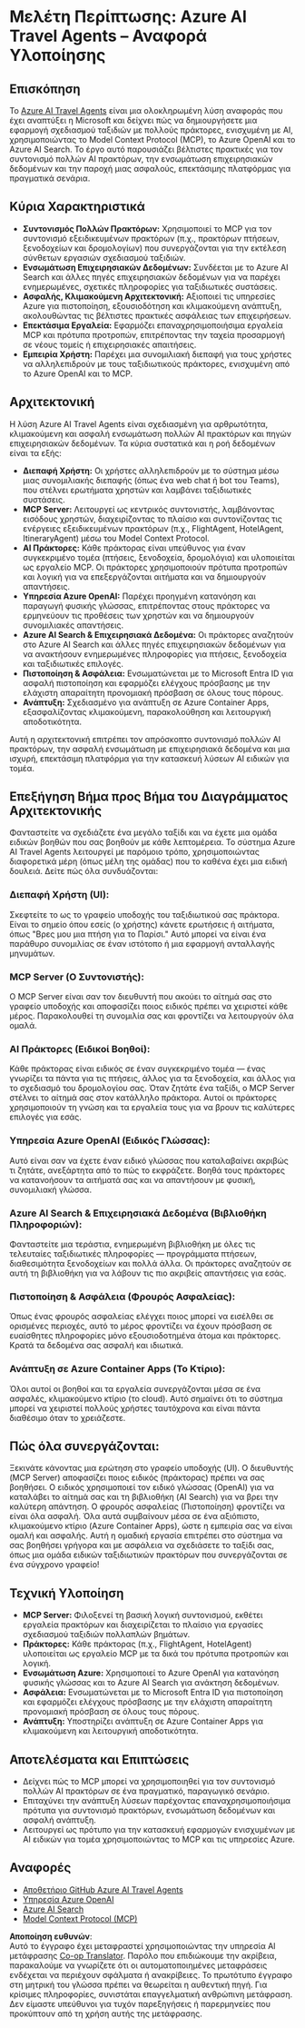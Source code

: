 <!--
CO_OP_TRANSLATOR_METADATA:
{
  "original_hash": "b6b1bc868efed4cf02c52f8deada559d",
  "translation_date": "2025-05-17T17:28:20+00:00",
  "source_file": "09-CaseStudy/Readme.md",
  "language_code": "el"
}
-->
# Μελέτη Περίπτωσης: Azure AI Travel Agents – Αναφορά Υλοποίησης

## Επισκόπηση

Το [Azure AI Travel Agents](https://github.com/Azure-Samples/azure-ai-travel-agents) είναι μια ολοκληρωμένη λύση αναφοράς που έχει αναπτύξει η Microsoft και δείχνει πώς να δημιουργήσετε μια εφαρμογή σχεδιασμού ταξιδιών με πολλούς πράκτορες, ενισχυμένη με AI, χρησιμοποιώντας το Model Context Protocol (MCP), το Azure OpenAI και το Azure AI Search. Το έργο αυτό παρουσιάζει βέλτιστες πρακτικές για τον συντονισμό πολλών AI πρακτόρων, την ενσωμάτωση επιχειρησιακών δεδομένων και την παροχή μιας ασφαλούς, επεκτάσιμης πλατφόρμας για πραγματικά σενάρια.

## Κύρια Χαρακτηριστικά
- **Συντονισμός Πολλών Πρακτόρων:** Χρησιμοποιεί το MCP για τον συντονισμό εξειδικευμένων πρακτόρων (π.χ., πρακτόρων πτήσεων, ξενοδοχείων και δρομολογίων) που συνεργάζονται για την εκτέλεση σύνθετων εργασιών σχεδιασμού ταξιδιών.
- **Ενσωμάτωση Επιχειρησιακών Δεδομένων:** Συνδέεται με το Azure AI Search και άλλες πηγές επιχειρησιακών δεδομένων για να παρέχει ενημερωμένες, σχετικές πληροφορίες για ταξιδιωτικές συστάσεις.
- **Ασφαλής, Κλιμακούμενη Αρχιτεκτονική:** Αξιοποιεί τις υπηρεσίες Azure για πιστοποίηση, εξουσιοδότηση και κλιμακούμενη ανάπτυξη, ακολουθώντας τις βέλτιστες πρακτικές ασφάλειας των επιχειρήσεων.
- **Επεκτάσιμα Εργαλεία:** Εφαρμόζει επαναχρησιμοποιήσιμα εργαλεία MCP και πρότυπα προτροπών, επιτρέποντας την ταχεία προσαρμογή σε νέους τομείς ή επιχειρησιακές απαιτήσεις.
- **Εμπειρία Χρήστη:** Παρέχει μια συνομιλιακή διεπαφή για τους χρήστες να αλληλεπιδρούν με τους ταξιδιωτικούς πράκτορες, ενισχυμένη από το Azure OpenAI και το MCP.

## Αρχιτεκτονική
Η λύση Azure AI Travel Agents είναι σχεδιασμένη για αρθρωτότητα, κλιμακούμενη και ασφαλή ενσωμάτωση πολλών AI πρακτόρων και πηγών επιχειρησιακών δεδομένων. Τα κύρια συστατικά και η ροή δεδομένων είναι τα εξής:

- **Διεπαφή Χρήστη:** Οι χρήστες αλληλεπιδρούν με το σύστημα μέσω μιας συνομιλιακής διεπαφής (όπως ένα web chat ή bot του Teams), που στέλνει ερωτήματα χρηστών και λαμβάνει ταξιδιωτικές συστάσεις.
- **MCP Server:** Λειτουργεί ως κεντρικός συντονιστής, λαμβάνοντας εισόδους χρηστών, διαχειρίζοντας το πλαίσιο και συντονίζοντας τις ενέργειες εξειδικευμένων πρακτόρων (π.χ., FlightAgent, HotelAgent, ItineraryAgent) μέσω του Model Context Protocol.
- **AI Πράκτορες:** Κάθε πράκτορας είναι υπεύθυνος για έναν συγκεκριμένο τομέα (πτήσεις, ξενοδοχεία, δρομολόγια) και υλοποιείται ως εργαλείο MCP. Οι πράκτορες χρησιμοποιούν πρότυπα προτροπών και λογική για να επεξεργάζονται αιτήματα και να δημιουργούν απαντήσεις.
- **Υπηρεσία Azure OpenAI:** Παρέχει προηγμένη κατανόηση και παραγωγή φυσικής γλώσσας, επιτρέποντας στους πράκτορες να ερμηνεύουν τις προθέσεις των χρηστών και να δημιουργούν συνομιλιακές απαντήσεις.
- **Azure AI Search & Επιχειρησιακά Δεδομένα:** Οι πράκτορες αναζητούν στο Azure AI Search και άλλες πηγές επιχειρησιακών δεδομένων για να ανακτήσουν ενημερωμένες πληροφορίες για πτήσεις, ξενοδοχεία και ταξιδιωτικές επιλογές.
- **Πιστοποίηση & Ασφάλεια:** Ενσωματώνεται με το Microsoft Entra ID για ασφαλή πιστοποίηση και εφαρμόζει ελέγχους πρόσβασης με την ελάχιστη απαραίτητη προνομιακή πρόσβαση σε όλους τους πόρους.
- **Ανάπτυξη:** Σχεδιασμένο για ανάπτυξη σε Azure Container Apps, εξασφαλίζοντας κλιμακούμενη, παρακολούθηση και λειτουργική αποδοτικότητα.

Αυτή η αρχιτεκτονική επιτρέπει τον απρόσκοπτο συντονισμό πολλών AI πρακτόρων, την ασφαλή ενσωμάτωση με επιχειρησιακά δεδομένα και μια ισχυρή, επεκτάσιμη πλατφόρμα για την κατασκευή λύσεων AI ειδικών για τομέα.

## Επεξήγηση Βήμα προς Βήμα του Διαγράμματος Αρχιτεκτονικής
Φανταστείτε να σχεδιάζετε ένα μεγάλο ταξίδι και να έχετε μια ομάδα ειδικών βοηθών που σας βοηθούν με κάθε λεπτομέρεια. Το σύστημα Azure AI Travel Agents λειτουργεί με παρόμοιο τρόπο, χρησιμοποιώντας διαφορετικά μέρη (όπως μέλη της ομάδας) που το καθένα έχει μια ειδική δουλειά. Δείτε πώς όλα συνδυάζονται:

### Διεπαφή Χρήστη (UI):
Σκεφτείτε το ως το γραφείο υποδοχής του ταξιδιωτικού σας πράκτορα. Είναι το σημείο όπου εσείς (ο χρήστης) κάνετε ερωτήσεις ή αιτήματα, όπως "Βρες μου μια πτήση για το Παρίσι." Αυτό μπορεί να είναι ένα παράθυρο συνομιλίας σε έναν ιστότοπο ή μια εφαρμογή ανταλλαγής μηνυμάτων.

### MCP Server (Ο Συντονιστής):
Ο MCP Server είναι σαν τον διευθυντή που ακούει το αίτημά σας στο γραφείο υποδοχής και αποφασίζει ποιος ειδικός πρέπει να χειριστεί κάθε μέρος. Παρακολουθεί τη συνομιλία σας και φροντίζει να λειτουργούν όλα ομαλά.

### AI Πράκτορες (Ειδικοί Βοηθοί):
Κάθε πράκτορας είναι ειδικός σε έναν συγκεκριμένο τομέα — ένας γνωρίζει τα πάντα για τις πτήσεις, άλλος για τα ξενοδοχεία, και άλλος για το σχεδιασμό του δρομολογίου σας. Όταν ζητάτε ένα ταξίδι, ο MCP Server στέλνει το αίτημά σας στον κατάλληλο πράκτορα. Αυτοί οι πράκτορες χρησιμοποιούν τη γνώση και τα εργαλεία τους για να βρουν τις καλύτερες επιλογές για εσάς.

### Υπηρεσία Azure OpenAI (Ειδικός Γλώσσας):
Αυτό είναι σαν να έχετε έναν ειδικό γλώσσας που καταλαβαίνει ακριβώς τι ζητάτε, ανεξάρτητα από το πώς το εκφράζετε. Βοηθά τους πράκτορες να κατανοήσουν τα αιτήματά σας και να απαντήσουν με φυσική, συνομιλιακή γλώσσα.

### Azure AI Search & Επιχειρησιακά Δεδομένα (Βιβλιοθήκη Πληροφοριών):
Φανταστείτε μια τεράστια, ενημερωμένη βιβλιοθήκη με όλες τις τελευταίες ταξιδιωτικές πληροφορίες — προγράμματα πτήσεων, διαθεσιμότητα ξενοδοχείων και πολλά άλλα. Οι πράκτορες αναζητούν σε αυτή τη βιβλιοθήκη για να λάβουν τις πιο ακριβείς απαντήσεις για εσάς.

### Πιστοποίηση & Ασφάλεια (Φρουρός Ασφαλείας):
Όπως ένας φρουρός ασφαλείας ελέγχει ποιος μπορεί να εισέλθει σε ορισμένες περιοχές, αυτό το μέρος φροντίζει να έχουν πρόσβαση σε ευαίσθητες πληροφορίες μόνο εξουσιοδοτημένα άτομα και πράκτορες. Κρατά τα δεδομένα σας ασφαλή και ιδιωτικά.

### Ανάπτυξη σε Azure Container Apps (Το Κτίριο):
Όλοι αυτοί οι βοηθοί και τα εργαλεία συνεργάζονται μέσα σε ένα ασφαλές, κλιμακούμενο κτίριο (το cloud). Αυτό σημαίνει ότι το σύστημα μπορεί να χειριστεί πολλούς χρήστες ταυτόχρονα και είναι πάντα διαθέσιμο όταν το χρειάζεστε.

## Πώς όλα συνεργάζονται:

Ξεκινάτε κάνοντας μια ερώτηση στο γραφείο υποδοχής (UI).
Ο διευθυντής (MCP Server) αποφασίζει ποιος ειδικός (πράκτορας) πρέπει να σας βοηθήσει.
Ο ειδικός χρησιμοποιεί τον ειδικό γλώσσας (OpenAI) για να καταλάβει το αίτημά σας και τη βιβλιοθήκη (AI Search) για να βρει την καλύτερη απάντηση.
Ο φρουρός ασφαλείας (Πιστοποίηση) φροντίζει να είναι όλα ασφαλή.
Όλα αυτά συμβαίνουν μέσα σε ένα αξιόπιστο, κλιμακούμενο κτίριο (Azure Container Apps), ώστε η εμπειρία σας να είναι ομαλή και ασφαλής.
Αυτή η ομαδική εργασία επιτρέπει στο σύστημα να σας βοηθήσει γρήγορα και με ασφάλεια να σχεδιάσετε το ταξίδι σας, όπως μια ομάδα ειδικών ταξιδιωτικών πρακτόρων που συνεργάζονται σε ένα σύγχρονο γραφείο!

## Τεχνική Υλοποίηση
- **MCP Server:** Φιλοξενεί τη βασική λογική συντονισμού, εκθέτει εργαλεία πρακτόρων και διαχειρίζεται το πλαίσιο για εργασίες σχεδιασμού ταξιδιών πολλαπλών βημάτων.
- **Πράκτορες:** Κάθε πράκτορας (π.χ., FlightAgent, HotelAgent) υλοποιείται ως εργαλείο MCP με τα δικά του πρότυπα προτροπών και λογική.
- **Ενσωμάτωση Azure:** Χρησιμοποιεί το Azure OpenAI για κατανόηση φυσικής γλώσσας και το Azure AI Search για ανάκτηση δεδομένων.
- **Ασφάλεια:** Ενσωματώνεται με το Microsoft Entra ID για πιστοποίηση και εφαρμόζει ελέγχους πρόσβασης με την ελάχιστη απαραίτητη προνομιακή πρόσβαση σε όλους τους πόρους.
- **Ανάπτυξη:** Υποστηρίζει ανάπτυξη σε Azure Container Apps για κλιμακούμενη και λειτουργική αποδοτικότητα.

## Αποτελέσματα και Επιπτώσεις
- Δείχνει πώς το MCP μπορεί να χρησιμοποιηθεί για τον συντονισμό πολλών AI πρακτόρων σε ένα πραγματικό, παραγωγικό σενάριο.
- Επιταχύνει την ανάπτυξη λύσεων παρέχοντας επαναχρησιμοποιήσιμα πρότυπα για συντονισμό πρακτόρων, ενσωμάτωση δεδομένων και ασφαλή ανάπτυξη.
- Λειτουργεί ως πρότυπο για την κατασκευή εφαρμογών ενισχυμένων με AI ειδικών για τομέα χρησιμοποιώντας το MCP και τις υπηρεσίες Azure.

## Αναφορές
- [Αποθετήριο GitHub Azure AI Travel Agents](https://github.com/Azure-Samples/azure-ai-travel-agents)
- [Υπηρεσία Azure OpenAI](https://azure.microsoft.com/en-us/products/ai-services/openai-service/)
- [Azure AI Search](https://azure.microsoft.com/en-us/products/ai-services/ai-search/)
- [Model Context Protocol (MCP)](https://modelcontextprotocol.io/)

**Αποποίηση ευθυνών**:  
Αυτό το έγγραφο έχει μεταφραστεί χρησιμοποιώντας την υπηρεσία AI μετάφρασης [Co-op Translator](https://github.com/Azure/co-op-translator). Παρόλο που επιδιώκουμε την ακρίβεια, παρακαλούμε να γνωρίζετε ότι οι αυτοματοποιημένες μεταφράσεις ενδέχεται να περιέχουν σφάλματα ή ανακρίβειες. Το πρωτότυπο έγγραφο στη μητρική του γλώσσα πρέπει να θεωρείται η αυθεντική πηγή. Για κρίσιμες πληροφορίες, συνιστάται επαγγελματική ανθρώπινη μετάφραση. Δεν είμαστε υπεύθυνοι για τυχόν παρεξηγήσεις ή παρερμηνείες που προκύπτουν από τη χρήση αυτής της μετάφρασης.
